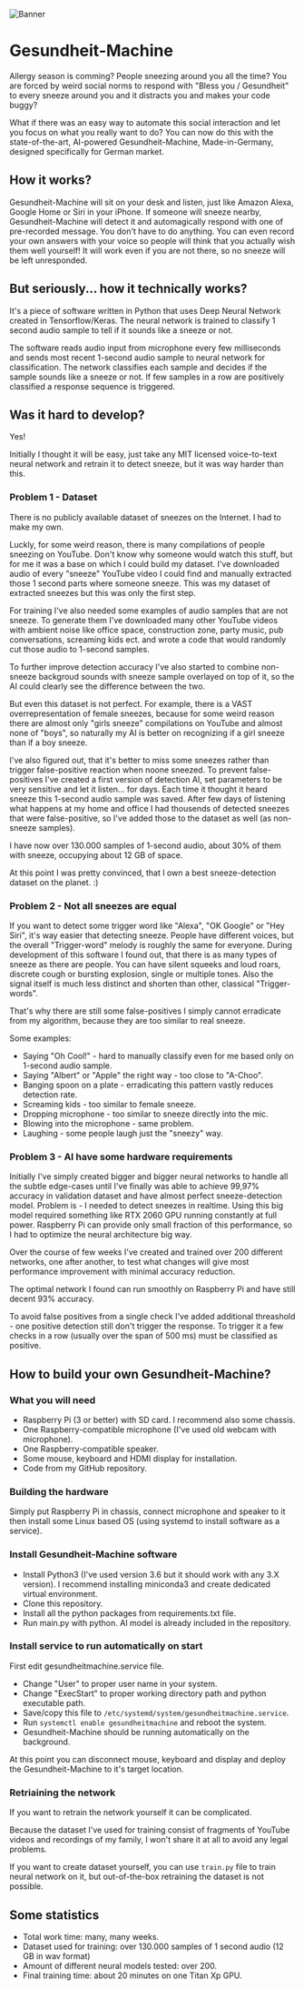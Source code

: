 ![Banner](/images/banner.png)
# Gesundheit-Machine

Allergy season is comming? People sneezing around you all the time? You are forced by weird social norms to respond with "Bless you / Gesundheit" to every sneeze around you and it distracts you and makes your code buggy?

What if there was an easy way to automate this social interaction and let you focus on what you really want to do?
You can now do this with the state-of-the-art, AI-powered Gesundheit-Machine, Made-in-Germany, designed specifically for German market.

## How it works?

Gesundheit-Machine will sit on your desk and listen, just like Amazon Alexa, Google Home or Siri in your iPhone. If someone will sneeze nearby, Gesundheit-Machine will detect it and automagically respond with one of pre-recorded message. You don't have to do anything. You can even record your own answers with your voice so people will think that you actually wish them well yourself! It will work even if you are not there, so no sneeze will be left unresponded.

## But seriously... how it technically works?

It's a piece of software written in Python that uses Deep Neural Network created in Tensorflow/Keras. The neural network is trained to classify 1 second audio sample to tell if it sounds like a sneeze or not. 

The software reads audio input from microphone every few milliseconds and sends most recent 1-second audio sample to neural network for classification. The network classifies each sample and decides if the sample sounds like a sneeze or not. If few samples in a row are positively classified a response sequence is triggered.

## Was it hard to develop?

Yes!

Initially I thought it will be easy, just take any MIT licensed voice-to-text neural network and retrain it to detect sneeze, but it was way harder than this.

### Problem 1 - Dataset

There is no publicly available dataset of sneezes on the Internet. I had to make my own.

Luckly, for some weird reason, there is many compilations of people sneezing on YouTube. Don't know why someone would watch this stuff, but for me it was a base on which I could build my dataset. I've downloaded audio of every "sneeze" YouTube video I could find and manually extracted those 1 second parts where someone sneeze. This was my dataset of extracted sneezes but this was only the first step.

For training I've also needed some examples of audio samples that are not sneeze. To generate them I've downloaded many other YouTube videos with ambient noise like office space, construction zone, party music, pub conversations, screaming kids ect. and wrote a code that would randomly cut those audio to 1-second samples.

To further improve detection accuracy I've also started to combine non-sneeze backgroud sounds with sneeze sample overlayed on top of it, so the AI could clearly see the difference between the two.

But even this dataset is not perfect. For example, there is a VAST overrepresentation of female sneezes, because for some weird reason there are almost only "girls sneeze" compilations on YouTube and almost none of "boys", so naturally my AI is better on recognizing if a girl sneeze than if a boy sneeze.

I've also figured out, that it's better to miss some sneezes rather than trigger false-positive reaction when noone sneezed. To prevent false-positives I've created a first version of detection AI, set parameters to be very sensitive and let it listen... for days. Each time it thought it heard sneeze this 1-second audio sample was saved. After few days of listening what happens at my home and office I had thousends of detected sneezes that were false-positive, so I've added those to the dataset as well (as non-sneeze samples).

I have now over 130.000 samples of 1-second audio, about 30% of them with sneeze, occupying about 12 GB of space.

At this point I was pretty convinced, that I own a best sneeze-detection dataset on the planet. :)

### Problem 2 - Not all sneezes are equal

If you want to detect some trigger word like "Alexa", "OK Google" or "Hey Siri", it's way easier that detecting sneeze. People have different voices, but the overall "Trigger-word" melody is roughly the same for everyone. During development of this software I found out, that there is as many types of sneeze as there are people. You can have silent squeeks and loud roars, discrete cough or bursting explosion, single or multiple tones. Also the signal itself is much less distinct and shorten than other, classical "Trigger-words".

That's why there are still some false-positives I simply cannot erradicate from my algorithm, because they are too similar to real sneeze.

Some examples:

* Saying "Oh Cool!" - hard to manually classify even for me based only on 1-second audio sample.
* Saying "Albert" or "Apple" the right way - too close to "A-Choo".
* Banging spoon on a plate - erradicating this pattern vastly reduces detection rate.
* Screaming kids - too similar to female sneeze.
* Dropping microphone - too similar to sneeze directly into the mic.
* Blowing into the microphone - same problem.
* Laughing - some people laugh just the "sneezy" way.

### Problem 3 - AI have some hardware requirements

Initially I've simply created bigger and bigger neural networks to handle all the subtle edge-cases until I've finally was able to achieve 99,97% accuracy in validation dataset and have almost perfect sneeze-detection model. Problem is - I needed to detect sneezes in realtime. Using this big model required something like RTX 2060 GPU running constantly at full power. Raspberry Pi can provide only small fraction of this performance, so I had to optimize the neural architecture big way.

Over the course of few weeks I've created and trained over 200 different networks, one after another, to test what changes will give most performance improvement with minimal accuracy reduction.

The optimal network I found can run smoothly on Raspberry Pi and have still decent 93% accuracy. 

To avoid false positives from a single check I've added additional threashold - one positive detection still don't trigger the response. To trigger it a few checks in a row (usually over the span of 500 ms) must be classified as positive.


## How to build your own Gesundheit-Machine?

### What you will need

* Raspberry Pi (3 or better) with SD card. I recommend also some chassis.
* One Raspberry-compatible microphone (I've used old webcam with microphone).
* One Raspberry-compatible speaker.
* Some mouse, keyboard and HDMI display for installation. 
* Code from my GitHub repository.

### Building the hardware

Simply put Raspberry Pi in chassis, connect microphone and speaker to it then install some Linux based OS (using systemd to install software as a service).

### Install Gesundheit-Machine software

* Install Python3 (I've used version 3.6 but it should work with any 3.X version). I recommend installing miniconda3 and create dedicated virtual environment.
* Clone this repository.
* Install all the python packages from requirements.txt file.
* Run main.py with python. AI model is already included in the repository.

### Install service to run automatically on start

First edit gesundheitmachine.service file.

* Change "User" to proper user name in your system.
* Change "ExecStart" to proper working directory path and python executable path.
* Save/copy this file to `/etc/systemd/system/gesundheitmachine.service`.
* Run `systemctl enable gesundheitmachine` and reboot the system.
* Gesundheit-Machine should be running automatically on the background.

At this point you can disconnect mouse, keyboard and display and deploy the Gesundheit-Machine to it's target location.

### Retriaining the network

If you want to retrain the network yourself it can be complicated.

Because the dataset I've used for training consist of fragments of YouTube videos and recordings of my family, I won't share it at all to avoid any legal problems. 

If you want to create dataset yourself, you can use `train.py` file to train neural network on it, but out-of-the-box retraining the dataset is not possible.

## Some statistics

* Total work time: many, many weeks.
* Dataset used for training: over 130.000 samples of 1 second audio (12 GB in wav format)
* Amount of different neural models tested: over 200.
* Final training time: about 20 minutes on one Titan Xp GPU.
